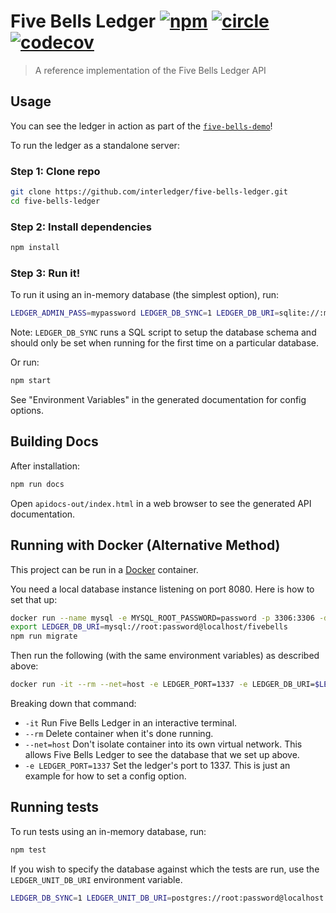# Five Bells Ledger [![npm][npm-image]][npm-url] [![circle][circle-image]][circle-url] [![codecov][codecov-image]][codecov-url]

[npm-image]: https://img.shields.io/npm/v/five-bells-ledger.svg?style=flat
[npm-url]: https://npmjs.org/package/five-bells-ledger
[circle-image]: https://circleci.com/gh/interledger/five-bells-ledger.svg?style=shield&circle-token=e31b3ba89c015bf7f1c6de9f5156e7daa32fd793
[circle-url]: https://circleci.com/gh/interledger/five-bells-ledger
[codecov-image]: https://codecov.io/gh/interledger/five-bells-ledger/branch/master/graph/badge.svg
[codecov-url]: https://codecov.io/gh/interledger/five-bells-ledger

> A reference implementation of the Five Bells Ledger API


## Usage

You can see the ledger in action as part of the [`five-bells-demo`](https://github.com/interledger/five-bells-demo)!

To run the ledger as a standalone server:

### Step 1: Clone repo

``` sh
git clone https://github.com/interledger/five-bells-ledger.git
cd five-bells-ledger
```

### Step 2: Install dependencies

``` sh
npm install
```

### Step 3: Run it!

To run it using an in-memory database (the simplest option), run:

``` sh
LEDGER_ADMIN_PASS=mypassword LEDGER_DB_SYNC=1 LEDGER_DB_URI=sqlite://:memory: npm start
```

Note: `LEDGER_DB_SYNC` runs a SQL script to setup the database schema and
should only be set when running for the first time on a particular database.

Or run:

```sh
npm start
```

See "Environment Variables" in the generated documentation for config options.

## Building Docs

After installation:

```sh
npm run docs
```

Open `apidocs-out/index.html` in a web browser to see the generated API documentation.


## Running with Docker (Alternative Method)

This project can be run in a [Docker](https://www.docker.com/) container.

You need a local database instance listening on port 8080. Here is how to set that up:

``` sh
docker run --name mysql -e MYSQL_ROOT_PASSWORD=password -p 3306:3306 -d mysql
export LEDGER_DB_URI=mysql://root:password@localhost/fivebells
npm run migrate
```

Then run the following (with the same environment variables) as described above:

``` sh
docker run -it --rm --net=host -e LEDGER_PORT=1337 -e LEDGER_DB_URI=$LEDGER_DB_URI interleder/five-bells-ledger
```

Breaking down that command:

* `-it` Run Five Bells Ledger in an interactive terminal.
* `--rm` Delete container when it's done running.
* `--net=host` Don't isolate container into its own virtual network. This allows Five Bells Ledger to see the database that we set up above.
* `-e LEDGER_PORT=1337` Set the ledger's port to 1337. This is just an example for how to set a config option.

## Running tests

To run tests using an in-memory database, run:

``` sh
npm test
```
If you wish to specify the database against which the tests are run, use the `LEDGER_UNIT_DB_URI` environment variable.
``` sh
LEDGER_DB_SYNC=1 LEDGER_UNIT_DB_URI=postgres://root:password@localhost:5432/ledger_test_db npm test
```
